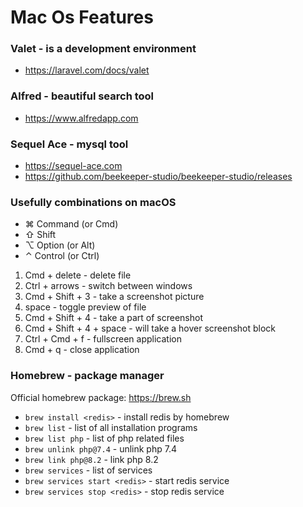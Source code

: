 # Mac Os Features

### Valet - is a development environment

* https://laravel.com/docs/valet

### Alfred - beautiful search tool

* https://www.alfredapp.com

### Sequel Ace - mysql tool

* https://sequel-ace.com
* https://github.com/beekeeper-studio/beekeeper-studio/releases

### Usefully combinations on macOS

* ⌘ Command (or Cmd)
* ⇧ Shift
* ⌥ Option (or Alt)
* ⌃ Control (or Ctrl)

1) Cmd + delete - delete file
2) Ctrl + arrows - switch between windows
3) Cmd + Shift + 3 - take a screenshot picture
4) space - toggle preview of file
5) Cmd + Shift + 4 - take a part of screenshot
6) Cmd + Shift + 4 + space - will take a hover screenshot block
7) Ctrl + Cmd + f - fullscreen application
8) Cmd + q - close application

### Homebrew - package manager

Official homebrew package: https://brew.sh

* `brew install <redis>` - install redis by homebrew
* `brew list` - list of all installation programs
* `brew list php` - list of php related files
* `brew unlink php@7.4` - unlink php 7.4
* `brew link php@8.2` - link php 8.2
* `brew services` - list of services
* `brew services start <redis>` - start redis service
* `brew services stop <redis>` - stop redis service
